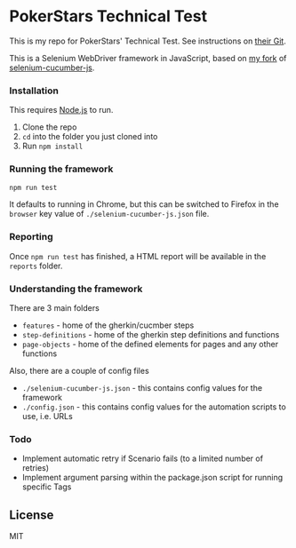 # PokerStars Technical Test

This is my repo for PokerStars' Technical Test. See instructions on [their Git](https://github.com/thestarsgroup/front-end-tech-test).

This is a Selenium WebDriver framework in JavaScript, based on [my fork](https://github.com/tjl694/selenium-cucumber-js) of [selenium-cucumber-js](https://github.com/john-doherty/selenium-cucumber-js).

### Installation

This requires [Node.js](https://nodejs.org/) to run.
1. Clone the repo
2. ```cd``` into the folder you just cloned into
3. Run ```npm install```

### Running the framework
```sh
npm run test
```
It defaults to running in Chrome, but this can be switched to Firefox in the ```browser``` key value of ```./selenium-cucumber-js.json``` file.
### Reporting
Once ```npm run test``` has finished, a HTML report will be available in the ```reports``` folder.

### Understanding the framework
There are 3 main folders
- ```features``` - home of the gherkin/cucmber steps
- ```step-definitions``` - home of the gherkin step definitions and functions
- ```page-objects``` - home of the defined elements for pages and any other functions

Also, there are a couple of config files
- ```./selenium-cucumber-js.json``` - this contains config values for the framework
- ```./config.json``` - this contains config values for the automation scripts to use, i.e. URLs

### Todo
- Implement automatic retry if Scenario fails (to a limited number of retries)
- Implement argument parsing within the package.json script for running specific Tags

License
----
MIT
